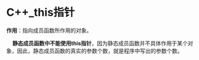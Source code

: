  # C++_this指针

 **作用**：指向成员函数所作用的对象。

&nbsp;&nbsp;&nbsp;&nbsp;**静态成员函数中不能使用this指针**，因为静态成员函数并不具体作用于某个对象，因此，静态成员函数的真实的参数个数，就是程序中写出的参数个数。